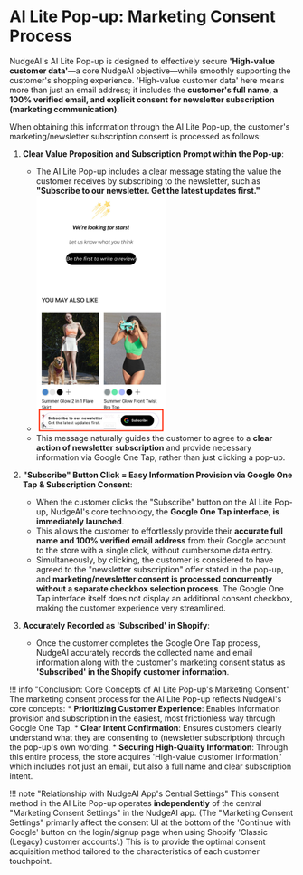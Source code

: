 # AI Lite Pop-up: Marketing Consent Process

NudgeAI's AI Lite Pop-up is designed to effectively secure **'High-value customer data'**—a core NudgeAI objective—while smoothly supporting the customer's shopping experience. 'High-value customer data' here means more than just an email address; it includes the **customer's full name, a 100% verified email, and explicit consent for newsletter subscription (marketing communication)**.

When obtaining this information through the AI Lite Pop-up, the customer's marketing/newsletter subscription consent is processed as follows:

1.  **Clear Value Proposition and Subscription Prompt within the Pop-up**:
    *   The AI Lite Pop-up includes a clear message stating the value the customer receives by subscribing to the newsletter, such as **"Subscribe to our newsletter. Get the latest updates first."**
    *   <img src="../../assets/images/AILitePop-up.png" alt="AI Lite Pop-up Example" style="width: 50%;">
    *   This message naturally guides the customer to agree to a **clear action of newsletter subscription** and provide necessary information via Google One Tap, rather than just clicking a pop-up.

2.  **"Subscribe" Button Click = Easy Information Provision via Google One Tap & Subscription Consent**:
    *   When the customer clicks the "Subscribe" button on the AI Lite Pop-up, NudgeAI's core technology, the **Google One Tap interface, is immediately launched**.
    *   This allows the customer to effortlessly provide their **accurate full name and 100% verified email address** from their Google account to the store with a single click, without cumbersome data entry.
    *   Simultaneously, by clicking, the customer is considered to have agreed to the "newsletter subscription" offer stated in the pop-up, and **marketing/newsletter consent is processed concurrently without a separate checkbox selection process**. The Google One Tap interface itself does not display an additional consent checkbox, making the customer experience very streamlined.

3.  **Accurately Recorded as 'Subscribed' in Shopify**:
    *   Once the customer completes the Google One Tap process, NudgeAI accurately records the collected name and email information along with the customer's marketing consent status as **'Subscribed' in the Shopify customer information**.

!!! info "Conclusion: Core Concepts of AI Lite Pop-up's Marketing Consent"
    The marketing consent process for the AI Lite Pop-up reflects NudgeAI's core concepts:
    *   **Prioritizing Customer Experience**: Enables information provision and subscription in the easiest, most frictionless way through Google One Tap.
    *   **Clear Intent Confirmation**: Ensures customers clearly understand what they are consenting to (newsletter subscription) through the pop-up's own wording.
    *   **Securing High-Quality Information**: Through this entire process, the store acquires 'High-value customer information,' which includes not just an email, but also a full name and clear subscription intent.

!!! note "Relationship with NudgeAI App's Central Settings"
    This consent method in the AI Lite Pop-up operates **independently** of the central "Marketing Consent Settings" in the NudgeAI app. (The "Marketing Consent Settings" primarily affect the consent UI at the bottom of the 'Continue with Google' button on the login/signup page when using Shopify 'Classic (Legacy) customer accounts'.) This is to provide the optimal consent acquisition method tailored to the characteristics of each customer touchpoint. 